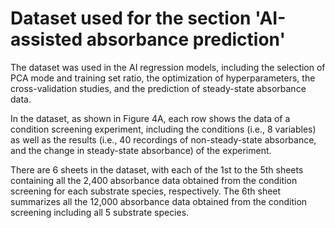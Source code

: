 # Dataset used for the section 'AI-assisted absorbance prediction'
The dataset was used in the AI regression models, including the selection of PCA mode and training set ratio, the optimization of hyperparameters, the cross-validation studies, and the prediction of steady-state absorbance data.

In the dataset, as shown in Figure 4A, each row shows the data of a condition screening experiment, including the conditions (i.e., 8 variables) as well as the results
(i.e., 40 recordings of non-steady-state absorbance, and the change in steady-state absorbance) of the experiment.

There are 6 sheets in the dataset, with each of the 1st to the 5th sheets containing all the 2,400 absorbance data obtained from the condition screening for each substrate species, respectively. The 6th sheet summarizes all the 12,000 absorbance data obtained from the condition screening including all 5 substrate species.
